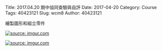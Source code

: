 Title: 2017.04.20 期中協同查驗與自評
Date: 2017-04-20
Category: Course
Tags: 40423121
Slug: wcm8
Author: 40423121

繪製圖形和組立零件

<!-- PELICAN_END_SUMMARY -->

<a href="http://imgur.com/gPpRe3v"><img src="http://i.imgur.com/gPpRe3v.jpg" title="source: imgur.com" /></a>

<a href="http://imgur.com/1772Kqd"><img src="http://i.imgur.com/1772Kqd.jpg" title="source: imgur.com" /></a>


